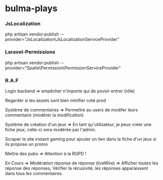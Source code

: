 # bulma-plays

### JsLocalization
php artisan vendor:publish --provider="JsLocalization\JsLocalizationServiceProvider"

### Laravel-Permissions
php artisan vendor:publish --provider="Spatie\Permission\PermissionServiceProvider"

### R.A.F
Login backend
    => empêcher n'importe qui de povoir entrer (rôle)

Regarder si les assets sont bien minifier coté prod

Système de commentaires
    => Permettre au users de modifer leurs commentaire (modérer la modification)

Système de création d'un jeux
    => En tant qu'utilisateur, je peux créer une fiche jeux, celle-ci sera modérée par l'admin.
    
Scraper le site instant gaming pour ajouter un lien dans la fiche d'un jeux si ils propose un promo

Mettre des pubs
    => Attention à la RGPD !

En Cours
 => Modération réponse de réponse (liveWire)
 => Afficher toutes les réponse des réponses, Vérifier la récusivité, les réponses apparaissent dans tous les commentaires. 
